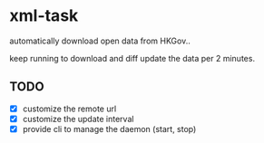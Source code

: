 # xml-task

automatically download open data from HKGov..

keep running to download and diff update the data per 2 minutes.

## TODO
- [x] customize the remote url
- [x] customize the update interval
- [x] provide cli to manage the daemon (start, stop)
